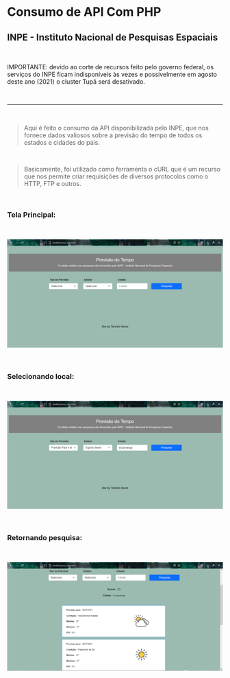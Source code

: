 # Consumo de API Com PHP

## INPE - Instituto Nacional de Pesquisas Espaciais

<br>

><p>
IMPORTANTE: devido ao corte de recursos feito pelo governo federal, os serviços do INPE ficam indisponíveis às vezes e possivelmente em agosto deste ano (2021) o cluster Tupã será desativado.
</p>

<br>
<hr>
<br>

><p>Aqui é feito o consumo da API disponibilizada pelo INPE, que nos fornece dados valiosos sobre a previsão do tempo de todos os estados e cidades do país.</p>

<br>

><p>Basicamente, foi utilizado como ferramenta o cURL que é um recurso que nos permite criar requisições de diversos protocolos como o HTTP, FTP e outros.
</p>

<br>

<h3>Tela Principal:</h3><br>

![Screenshot](https://github.com/Tarcisio-Souto/php_api_inpe/blob/main/capturas/tela_principal.PNG)

<br>

<h3>Selecionando local:</h3><br>

![Screenshot](https://github.com/Tarcisio-Souto/php_api_inpe/blob/main/capturas/selecao_local.PNG)

<br>

<h3>Retornando pesquisa:</h3><br>

![Screenshot](https://github.com/Tarcisio-Souto/php_api_inpe/blob/main/capturas/retorno_pesquisa.PNG)

<br>

